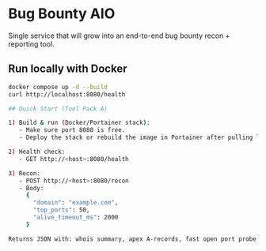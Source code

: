 # Bug Bounty AIO

Single service that will grow into an end-to-end bug bounty recon + reporting tool.

## Run locally with Docker
```bash
docker compose up -d --build
curl http://localhost:8080/health

## Quick Start (Tool Pack A)

1) Build & run (Docker/Portainer stack):
   - Make sure port 8080 is free.
   - Deploy the stack or rebuild the image in Portainer after pulling latest from GitHub.

2) Health check:
   - GET http://<host>:8080/health

3) Recon:
   - POST http://<host>:8080/recon
   - Body:
     {
       "domain": "example.com",
       "top_ports": 50,
       "alive_timeout_ms": 2000
     }

Returns JSON with: whois summary, apex A-records, fast open port probe, subdomains (Sublist3r), DNS for subs, and alive endpoints.
